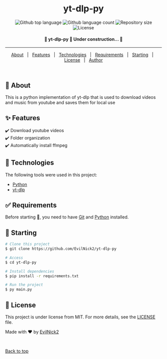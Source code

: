 <h1 align="center">yt-dlp-py</h1>

<p align="center">
  <img alt="Github top language" src="https://img.shields.io/github/languages/top/EvilNick2/yt-dlp-py?color=56BEB8">

  <img alt="Github language count" src="https://img.shields.io/github/languages/count/EvilNick2/yt-dlp-py?color=56BEB8">

  <img alt="Repository size" src="https://img.shields.io/github/repo-size/EvilNick2/yt-dlp-py?color=56BEB8">

  <img alt="License" src="https://img.shields.io/github/license/EvilNick2/yt-dlp-py?color=56BEB8">
</p>

<!-- Status -->

<h4 align="center"> 
	🚧  yt-dlp-py 🚀 Under construction...  🚧
</h4> 

<hr>

<p align="center">
  <a href="#dart-about">About</a> &#xa0; | &#xa0; 
  <a href="#sparkles-features">Features</a> &#xa0; | &#xa0;
  <a href="#rocket-technologies">Technologies</a> &#xa0; | &#xa0;
  <a href="#white_check_mark-requirements">Requirements</a> &#xa0; | &#xa0;
  <a href="#checkered_flag-starting">Starting</a> &#xa0; | &#xa0;
  <a href="#memo-license">License</a> &#xa0; | &#xa0;
  <a href="https://github.com/EvilNick2" target="_blank">Author</a>
</p>

<br>

## :dart: About ##

This is a python implementation of yt-dlp that is used to download videos and music from youtube and saves them for local use

## :sparkles: Features ##

:heavy_check_mark: Download youtube videos\
:heavy_check_mark: Folder organization\
:heavy_check_mark: Automatically install ffmpeg

## :rocket: Technologies ##

The following tools were used in this project:

- [Python](https://www.python.org/)
- [yt-dlp](https://github.com/yt-dlp/yt-dlp)

## :white_check_mark: Requirements ##

Before starting :checkered_flag:, you need to have [Git](https://git-scm.com) and [Python](https://www.python.org/) installed.

## :checkered_flag: Starting ##

```bash
# Clone this project
$ git clone https://github.com/EvilNick2/yt-dlp-py

# Access
$ cd yt-dlp-py

# Install dependencies
$ pip install -r requirements.txt

# Run the project
$ py main.py
```

## :memo: License ##

This project is under license from MIT. For more details, see the [LICENSE](LICENSE.md) file.


Made with :heart: by <a href="https://github.com/EvilNick2" target="_blank">EvilNick2</a>

&#xa0;

<a href="#top">Back to top</a>
